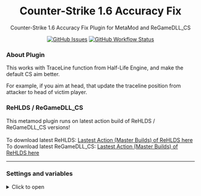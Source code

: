 <h1 align="center">Counter-Strike 1.6 Accuracy Fix</h1>
<p align="center">Counter-Strike 1.6 Accuracy Fix Plugin for MetaMod and ReGameDLL_CS</p>

<p align="center">
    <a href="https://github.com/SmileYzn/AccuracyFix/issues"><img alt="GitHub Issues" src="https://img.shields.io/github/issues-raw/smileyzn/AccuracyFix?style=flat-square"></a>
    <a href="https://github.com/SmileYzn/AccuracyFix/actions"><img alt="GitHub Workflow Status" src="https://img.shields.io/github/actions/workflow/status/SmileYzn/AccuracyFix/build.yml?branch=main&label=Build&style=flat-square"></a>
</p>

<h3>About Plugin</h3>
<p>This works with TraceLine function from Half-Life Engine, and make the default CS aim better.</p>
<p>For example, if you aim at head, that update the traceline position from attacker to head of victim player.</p>

<h3>ReHLDS / ReGameDLL_CS</h3>
<p>
    This metamod plugin runs on latest action build of ReHLDS / ReGameDLL_CS versions!
    <br>
    <br>To download latest ReHLDS: <a href="https://github.com/dreamstalker/rehlds/actions?query=branch%3Amaster+is%3Asuccess+event%3Apush">Lastest Action (Master Builds) of ReHLDS here</a>
    <br>To download latest ReGameDLL_CS: <a href="https://github.com/s1lentq/ReGameDLL_CS/actions?query=is%3Asuccess+branch%3Amaster+event%3Apush">Lastest Action (Master Builds) of ReHLDS here</a>
</p>



------

<h3>Settings and variables</h3>

<details>
    <summary>Click to open</summary>
    
    // Fix traceline while player is jumping
    //
    // 0 Player must be on ground to traceline (FL_ONGROUND)
    // 1 Fix is apply for all conditions
    //
    // Default "0"
    //
    af_jump_fix "0"
    
    // Aim distance check for all weapons
    // If is set, it will replace all weapon variables
    // The default aim distance check of an weapon is 8192.0
    // Set to -1.0 to disable and use individual weapon values
    //
    // Default "-1.0"
    //
    af_distance_all 		"-1.0"
    
    // Aim distance check of each weapon
    // The default distance check aim is 8192.0
    //
    // Default "8192.0"
    //
    af_distance_weapon_ak47 	"8192.0"
    af_distance_weapon_aug 		"8192.0"
    af_distance_weapon_awp 		"8192.0"
    af_distance_weapon_deagle 	"8192.0"
    af_distance_weapon_elite 	"8192.0"
    af_distance_weapon_famas	"8192.0"
    af_distance_weapon_fiveseven	"8192.0"
    af_distance_weapon_g3sg1 	"8192.0"
    af_distance_weapon_galil 	"8192.0"
    af_distance_weapon_glock 	"8192.0"
    af_distance_weapon_glock18 	"8192.0"
    af_distance_weapon_m249 	"8192.0"
    af_distance_weapon_m3 		"1024.0"
    af_distance_weapon_m4a1 	"8192.0"
    af_distance_weapon_mac10 	"8192.0"
    af_distance_weapon_mp5navy 	"8192.0"
    af_distance_weapon_p228 	"8192.0"
    af_distance_weapon_p90 		"8192.0"
    af_distance_weapon_scout 	"8192.0"
    af_distance_weapon_sg550 	"8192.0"
    af_distance_weapon_sg552 	"8192.0"
    af_distance_weapon_tmp 		"8192.0"
    af_distance_weapon_ump45 	"8192.0"
    af_distance_weapon_usp 		"8192.0"
    af_distance_weapon_xm1014 	"1024.0"
    
    
    // Accuracy of all weapons
    // If is set, it will replace all weapon variables
    // The default distance to fix trace line is 8192.0
    // Set to -1.0 to disable and use individual weapon values
    //
    // Default "-1.0"
    //
    af_accuracy_all 		"-1.0"
    
    // Accuracy of each weapon
    // The default distance to fix trace line is 9999.0
    //
    // Default "9999.0"
    //
    af_accuracy_weapon_ak47 	"9999.0"
    af_accuracy_weapon_aug 		"9999.0"
    af_accuracy_weapon_awp 		"9999.0"
    af_accuracy_weapon_deagle 	"9999.0"
    af_accuracy_weapon_elite 	"9999.0"
    af_accuracy_weapon_famas	"9999.0"
    af_accuracy_weapon_fiveseven	"9999.0"
    af_accuracy_weapon_g3sg1 	"9999.0"
    af_accuracy_weapon_galil 	"9999.0"
    af_accuracy_weapon_glock 	"9999.0"
    af_accuracy_weapon_glock18 	"9999.0"
    af_accuracy_weapon_m249 	"9999.0"
    af_accuracy_weapon_m3 		"9999.0"
    af_accuracy_weapon_m4a1 	"9999.0"
    af_accuracy_weapon_mac10 	"9999.0"
    af_accuracy_weapon_mp5navy 	"9999.0"
    af_accuracy_weapon_p228 	"9999.0"
    af_accuracy_weapon_p90 		"9999.0"
    af_accuracy_weapon_scout 	"9999.0"
    af_accuracy_weapon_sg550 	"9999.0"
    af_accuracy_weapon_sg552 	"9999.0"
    af_accuracy_weapon_tmp 		"9999.0"
    af_accuracy_weapon_ump45 	"9999.0"
    af_accuracy_weapon_usp 		"9999.0"
    af_accuracy_weapon_xm1014 	"9999.0"

    
</details>
